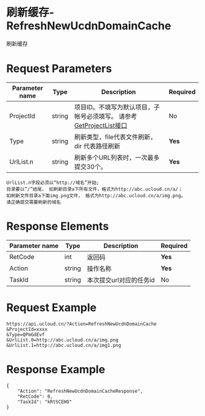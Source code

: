 # 刷新缓存-RefreshNewUcdnDomainCache

刷新缓存

# Request Parameters
|Parameter name|Type|Description|Required|
|---|---|---|---|
|ProjectId|string|项目ID。不填写为默认项目，子帐号必须填写。 请参考[GetProjectList接口](api/summary/get_project_list)|No|
|Type|string|刷新类型，file代表文件刷新，dir 代表路径刷新|**Yes**|
|UrlList.n|string|刷新多个URL列表时，一次最多提交30个。|**Yes**|

```
UrlList.n字段必须以“http://域名”开始;
目录要以”/”结尾， 如刷新目录a下所有文件，格式为http://abc.ucloud.cn/a/；
如刷新文件目录a下面img.png文件， 格式为http://abc.ucloud.cn/a/img.png。
请正确提交需要刷新的域名
```

# Response Elements
|Parameter name|Type|Description|Required|
|---|---|---|---|
|RetCode|int|返回码|**Yes**|
|Action|string|操作名称|**Yes**|
|TaskId|string|本次提交url对应的任务id|No|

# Request Example
```
https://api.ucloud.cn/?Action=RefreshNewUcdnDomainCache
&ProjectId=xxxx
&Type=QPmGdEvf
&UrlList.0=http://abc.ucloud.cn/a/img.png
&UrlList.1=http://abc.ucloud.cn/a/img1.png
```

# Response Example
```
{
    "Action": "RefreshNewUcdnDomainCacheResponse", 
    "RetCode": 0, 
    "TaskId": "kRtSCEHO"
}
```

